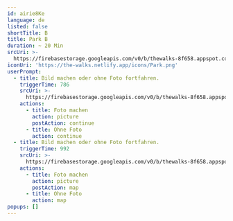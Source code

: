 ```yaml
---
id: airie8Ke
language: de
listed: false
shortTitle: B
title: Park B
duration: ~ 20 Min
srcUri: >-
  https://firebasestorage.googleapis.com/v0/b/thewalks-8f658.appspot.com/o/mp3%2Fv0%2Fde_ahvo7Cee%2Fde_airie8Ke.mp3?alt=media&token=0b37828b-100c-41a2-b481-32ccc47b664d
iconUri: 'https://the-walks.netlify.app/icons/Park.png'
userPrompt:
  - title: Bild machen oder ohne Foto fortfahren.
    triggerTime: 786
    srcUri: >-
      https://firebasestorage.googleapis.com/v0/b/thewalks-8f658.appspot.com/o/mp3%2Fv0%2Fde_ahvo7Cee%2Fde_ahvo7Cee_loop_1.mp3?alt=media&token=7a551962-46cb-43f4-a172-70036f06cce9
    actions:
      - title: Foto machen
        action: picture
        postAction: continue
      - title: Ohne Foto
        action: continue
  - title: Bild machen oder ohne Foto fortfahren.
    triggerTime: 992
    srcUri: >-
      https://firebasestorage.googleapis.com/v0/b/thewalks-8f658.appspot.com/o/mp3%2Fv0%2Fde_ahvo7Cee%2Fde_ahvo7Cee_loop_2.mp3?alt=media&token=8804115a-8015-44dd-b74d-86529859400a
    actions:
      - title: Foto machen
        action: picture
        postAction: map
      - title: Ohne Foto
        action: map
popups: []
---
```


